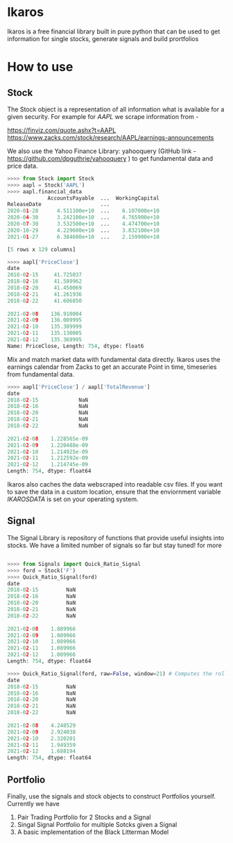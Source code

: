# Ikaros
Ikaros is a free financial library built in pure python that can be used to get information for single stocks, generate signals and build prortfolios 


# How to use

## Stock

The Stock object is a representation of all information what is available for a given security. For example for *AAPL* we scrape information from -

https://finviz.com/quote.ashx?t=AAPL
https://www.zacks.com/stock/research/AAPL/earnings-announcements

We also use the Yahoo Finance Library: yahooquery (GitHub link - https://github.com/dpguthrie/yahooquery ) to  get fundamental data and price data.

```python
>>>> from Stock import Stock
>>>> aapl = Stock('AAPL')
>>>> aapl.financial_data
             AccountsPayable  ...  WorkingCapital
ReleaseDate                   ...                
2020-01-28      4.511100e+10  ...    6.107000e+10
2020-04-30      3.242100e+10  ...    4.765900e+10
2020-07-30      3.532500e+10  ...    4.474700e+10
2020-10-29      4.229600e+10  ...    3.832100e+10
2021-01-27      6.384600e+10  ...    2.159900e+10

[5 rows x 129 columns]

>>>> aapl['PriceClose']
date
2018-02-15     41.725037
2018-02-16     41.589962
2018-02-20     41.450069
2018-02-21     41.261936
2018-02-22     41.606850
   
2021-02-08    136.910004
2021-02-09    136.009995
2021-02-10    135.389999
2021-02-11    135.130005
2021-02-12    135.369995
Name: PriceClose, Length: 754, dtype: float6
```

Mix and match market data with fundamental data directly. Ikaros uses the earnings calendar from Zacks to get an accurate Point in time, timeseries from fundamental data.

```python
>>>> aapl['PriceClose'] / aapl['TotalRevenue']
date
2018-02-15             NaN
2018-02-16             NaN
2018-02-20             NaN
2018-02-21             NaN
2018-02-22             NaN
    
2021-02-08    1.228565e-09
2021-02-09    1.220488e-09
2021-02-10    1.214925e-09
2021-02-11    1.212592e-09
2021-02-12    1.214745e-09
Length: 754, dtype: float64
```
Ikaros also caches the data webscraped into readable csv files. If you want to save the data in a custom location, ensure that the enviornment variable *IKAROSDATA* is set on your operating system.

## Signal

The Signal Library is repository of functions that provide useful insights into stocks. We have a limited number of signals so far but stay tuned! for more

```python

>>>> from Signals import Quick_Ratio_Signal
>>>> ford = Stock('F')
>>>> Quick_Ratio_Signal(ford)
date
2018-02-15         NaN
2018-02-16         NaN
2018-02-20         NaN
2018-02-21         NaN
2018-02-22         NaN
  
2021-02-08    1.089966
2021-02-09    1.089966
2021-02-10    1.089966
2021-02-11    1.089966
2021-02-12    1.089966
Length: 754, dtype: float64

>>>> Quick_Ratio_Signal(ford, raw=False, window=21) # Computes the rolling 21 day Z-score
date
2018-02-15         NaN
2018-02-16         NaN
2018-02-20         NaN
2018-02-21         NaN
2018-02-22         NaN
  
2021-02-08    4.248529
2021-02-09    2.924038
2021-02-10    2.320201
2021-02-11    1.949359
2021-02-12    1.688194
Length: 754, dtype: float64

```

## Portfolio

Finally, use the signals and stock objects to construct Portfolios yourself. Currently we have 
1. Pair Trading Portfolio for 2 Stocks and a Signal
2. Singal Signal Portfolio for multiple Sotcks given a Signal
3. A basic implementation of the Black Litterman Model
